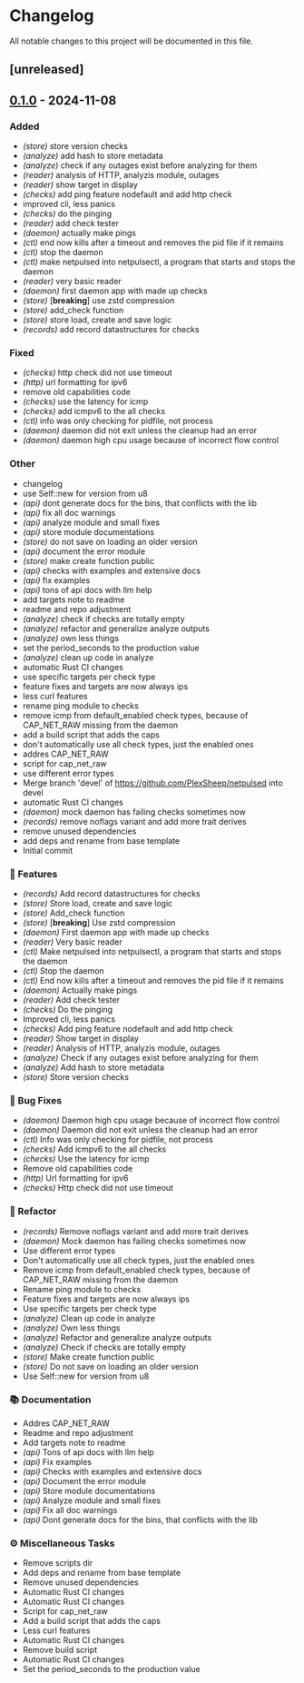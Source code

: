 # Changelog

All notable changes to this project will be documented in this file.

## [unreleased]

## [0.1.0](https://github.com/PlexSheep/netpulse/releases/tag/v0.1.0) - 2024-11-08

### Added

- *(store)* store version checks
- *(analyze)* add hash to store metadata
- *(analyze)* check if any outages exist before analyzing for them
- *(reader)* analysis of HTTP, analyzis module, outages
- *(reader)* show target in display
- *(checks)* add ping feature nodefault and add http check
- improved cli, less panics
- *(checks)* do the pinging
- *(reader)* add check tester
- *(daemon)* actually make pings
- *(ctl)* end now kills after a timeout and removes the pid file if it remains
- *(ctl)* stop the daemon
- *(ctl)* make netpulsed into netpulsectl, a program that starts and stops the daemon
- *(reader)* very basic reader
- *(daemon)* first daemon app with made up checks
- *(store)* [**breaking**] use zstd compression
- *(store)* add_check function
- *(store)* store load, create and save logic
- *(records)* add record datastructures for checks

### Fixed

- *(checks)* http check did not use timeout
- *(http)* url formatting for ipv6
- remove old capabilities code
- *(checks)* use the latency for icmp
- *(checks)* add icmpv6 to the all checks
- *(ctl)* info was only checking for pidfile, not process
- *(daemon)* daemon did not exit unless the cleanup had an error
- *(daemon)* daemon high cpu usage because of incorrect flow control

### Other

- changelog
- use Self::new for version from u8
- *(api)* dont generate docs for the bins, that conflicts with the lib
- *(api)* fix all doc warnings
- *(api)* analyze module and small fixes
- *(api)* store module documentations
- *(store)* do not save on loading an older version
- *(api)* document the error module
- *(store)* make create function public
- *(api)* checks with examples and extensive docs
- *(api)* fix examples
- *(api)* tons of api docs with llm help
- add targets note to readme
- readme and repo adjustment
- *(analyze)* check if checks are totally empty
- *(analyze)* refactor and generalize analyze outputs
- *(analyze)* own less things
- set the period_seconds to the production value
- *(analyze)* clean up code in analyze
- automatic Rust CI changes
- use specific targets per check type
- feature fixes and targets are now always ips
- less curl features
- rename ping module to checks
- remove icmp from default_enabled check types, because of CAP_NET_RAW missing from the daemon
- add a build script that adds the caps
- don't automatically use all check types, just the enabled ones
- addres CAP_NET_RAW
- script for cap_net_raw
- use different error types
- Merge branch 'devel' of https://github.com/PlexSheep/netpulsed into devel
- automatic Rust CI changes
- *(daemon)* mock daemon has failing checks sometimes now
- *(records)* remove noflags variant and add more trait derives
- remove unused dependencies
- add deps and rename from base template
- Initial commit

### 🚀 Features

- *(records)* Add record datastructures for checks
- *(store)* Store load, create and save logic
- *(store)* Add_check function
- *(store)* [**breaking**] Use zstd compression
- *(daemon)* First daemon app with made up checks
- *(reader)* Very basic reader
- *(ctl)* Make netpulsed into netpulsectl, a program that starts and stops the daemon
- *(ctl)* Stop the daemon
- *(ctl)* End now kills after a timeout and removes the pid file if it remains
- *(daemon)* Actually make pings
- *(reader)* Add check tester
- *(checks)* Do the pinging
- Improved cli, less panics
- *(checks)* Add ping feature nodefault and add http check
- *(reader)* Show target in display
- *(reader)* Analysis of HTTP, analyzis module, outages
- *(analyze)* Check if any outages exist before analyzing for them
- *(analyze)* Add hash to store metadata
- *(store)* Store version checks

### 🐛 Bug Fixes

- *(daemon)* Daemon high cpu usage because of incorrect flow control
- *(daemon)* Daemon did not exit unless the cleanup had an error
- *(ctl)* Info was only checking for pidfile, not process
- *(checks)* Add icmpv6 to the all checks
- *(checks)* Use the latency for icmp
- Remove old capabilities code
- *(http)* Url formatting for ipv6
- *(checks)* Http check did not use timeout

### 🚜 Refactor

- *(records)* Remove noflags variant and add more trait derives
- *(daemon)* Mock daemon has failing checks sometimes now
- Use different error types
- Don't automatically use all check types, just the enabled ones
- Remove icmp from default_enabled check types, because of CAP_NET_RAW missing from the daemon
- Rename ping module to checks
- Feature fixes and targets are now always ips
- Use specific targets per check type
- *(analyze)* Clean up code in analyze
- *(analyze)* Own less things
- *(analyze)* Refactor and generalize analyze outputs
- *(analyze)* Check if checks are totally empty
- *(store)* Make create function public
- *(store)* Do not save on loading an older version
- Use Self::new for version from u8

### 📚 Documentation

- Addres CAP_NET_RAW
- Readme and repo adjustment
- Add targets note to readme
- *(api)* Tons of api docs with llm help
- *(api)* Fix examples
- *(api)* Checks with examples and extensive docs
- *(api)* Document the error module
- *(api)* Store module documentations
- *(api)* Analyze module and small fixes
- *(api)* Fix all doc warnings
- *(api)* Dont generate docs for the bins, that conflicts with the lib

### ⚙️ Miscellaneous Tasks

- Remove scripts dir
- Add deps and rename from base template
- Remove unused dependencies
- Automatic Rust CI changes
- Automatic Rust CI changes
- Script for cap_net_raw
- Add a build script that adds the caps
- Less curl features
- Automatic Rust CI changes
- Remove build script
- Automatic Rust CI changes
- Set the period_seconds to the production value

<!-- generated by git-cliff -->
